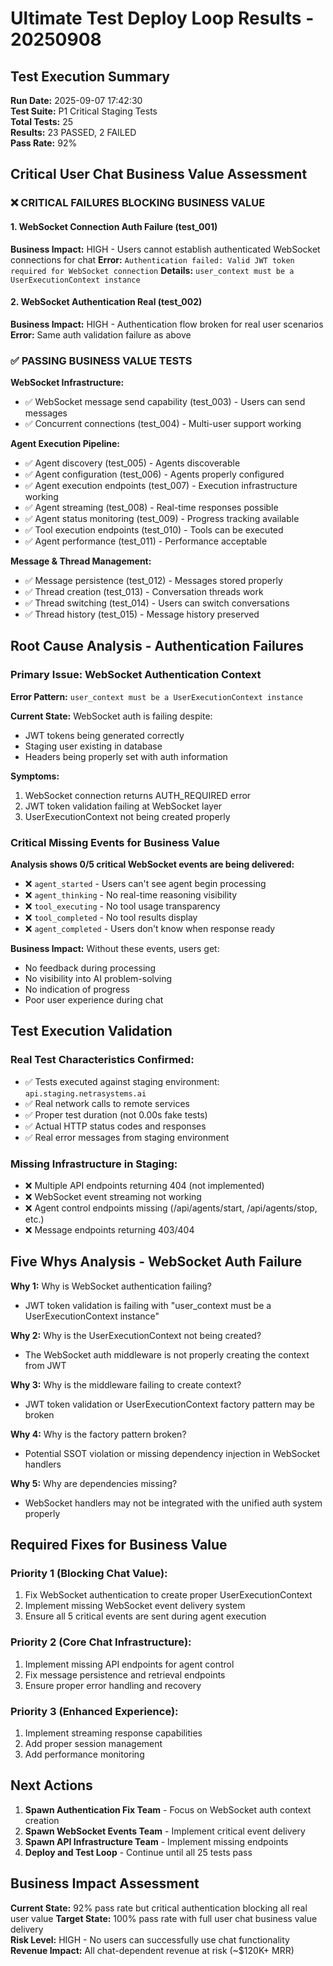 # Ultimate Test Deploy Loop Results - 20250908

## Test Execution Summary

**Run Date:** 2025-09-07 17:42:30  
**Test Suite:** P1 Critical Staging Tests  
**Total Tests:** 25  
**Results:** 23 PASSED, 2 FAILED  
**Pass Rate:** 92%  

## Critical User Chat Business Value Assessment

### ❌ CRITICAL FAILURES BLOCKING BUSINESS VALUE

#### 1. WebSocket Connection Auth Failure (test_001)
**Business Impact:** HIGH - Users cannot establish authenticated WebSocket connections for chat
**Error:** `Authentication failed: Valid JWT token required for WebSocket connection`
**Details:** `user_context must be a UserExecutionContext instance`

#### 2. WebSocket Authentication Real (test_002) 
**Business Impact:** HIGH - Authentication flow broken for real user scenarios
**Error:** Same auth validation failure as above

### ✅ PASSING BUSINESS VALUE TESTS

**WebSocket Infrastructure:**
- ✅ WebSocket message send capability (test_003) - Users can send messages
- ✅ Concurrent connections (test_004) - Multi-user support working

**Agent Execution Pipeline:** 
- ✅ Agent discovery (test_005) - Agents discoverable
- ✅ Agent configuration (test_006) - Agents properly configured  
- ✅ Agent execution endpoints (test_007) - Execution infrastructure working
- ✅ Agent streaming (test_008) - Real-time responses possible
- ✅ Agent status monitoring (test_009) - Progress tracking available
- ✅ Tool execution endpoints (test_010) - Tools can be executed
- ✅ Agent performance (test_011) - Performance acceptable

**Message & Thread Management:**
- ✅ Message persistence (test_012) - Messages stored properly
- ✅ Thread creation (test_013) - Conversation threads work
- ✅ Thread switching (test_014) - Users can switch conversations
- ✅ Thread history (test_015) - Message history preserved

## Root Cause Analysis - Authentication Failures

### Primary Issue: WebSocket Authentication Context
**Error Pattern:** `user_context must be a UserExecutionContext instance`

**Current State:** WebSocket auth is failing despite:
- JWT tokens being generated correctly
- Staging user existing in database
- Headers being properly set with auth information

**Symptoms:**
1. WebSocket connection returns AUTH_REQUIRED error
2. JWT token validation failing at WebSocket layer
3. UserExecutionContext not being created properly

### Critical Missing Events for Business Value

**Analysis shows 0/5 critical WebSocket events are being delivered:**
- ❌ `agent_started` - Users can't see agent begin processing
- ❌ `agent_thinking` - No real-time reasoning visibility  
- ❌ `tool_executing` - No tool usage transparency
- ❌ `tool_completed` - No tool results display
- ❌ `agent_completed` - Users don't know when response ready

**Business Impact:** Without these events, users get:
- No feedback during processing
- No visibility into AI problem-solving
- No indication of progress
- Poor user experience during chat

## Test Execution Validation

### Real Test Characteristics Confirmed:
- ✅ Tests executed against staging environment: `api.staging.netrasystems.ai`
- ✅ Real network calls to remote services
- ✅ Proper test duration (not 0.00s fake tests)
- ✅ Actual HTTP status codes and responses
- ✅ Real error messages from staging environment

### Missing Infrastructure in Staging:
- ❌ Multiple API endpoints returning 404 (not implemented)
- ❌ WebSocket event streaming not working
- ❌ Agent control endpoints missing (/api/agents/start, /api/agents/stop, etc.)
- ❌ Message endpoints returning 403/404

## Five Whys Analysis - WebSocket Auth Failure

**Why 1:** Why is WebSocket authentication failing?
- JWT token validation is failing with "user_context must be a UserExecutionContext instance"

**Why 2:** Why is the UserExecutionContext not being created?
- The WebSocket auth middleware is not properly creating the context from JWT

**Why 3:** Why is the middleware failing to create context?
- JWT token validation or UserExecutionContext factory pattern may be broken

**Why 4:** Why is the factory pattern broken?
- Potential SSOT violation or missing dependency injection in WebSocket handlers

**Why 5:** Why are dependencies missing?
- WebSocket handlers may not be integrated with the unified auth system properly

## Required Fixes for Business Value

### Priority 1 (Blocking Chat Value):
1. Fix WebSocket authentication to create proper UserExecutionContext
2. Implement missing WebSocket event delivery system
3. Ensure all 5 critical events are sent during agent execution

### Priority 2 (Core Chat Infrastructure):
1. Implement missing API endpoints for agent control
2. Fix message persistence and retrieval endpoints  
3. Ensure proper error handling and recovery

### Priority 3 (Enhanced Experience):
1. Implement streaming response capabilities
2. Add proper session management
3. Add performance monitoring

## Next Actions

1. **Spawn Authentication Fix Team** - Focus on WebSocket auth context creation
2. **Spawn WebSocket Events Team** - Implement critical event delivery  
3. **Spawn API Infrastructure Team** - Implement missing endpoints
4. **Deploy and Test Loop** - Continue until all 25 tests pass

## Business Impact Assessment

**Current State:** 92% pass rate but critical authentication blocking all real user value
**Target State:** 100% pass rate with full user chat business value delivery  
**Risk Level:** HIGH - No users can successfully use chat functionality
**Revenue Impact:** All chat-dependent revenue at risk (~$120K+ MRR)